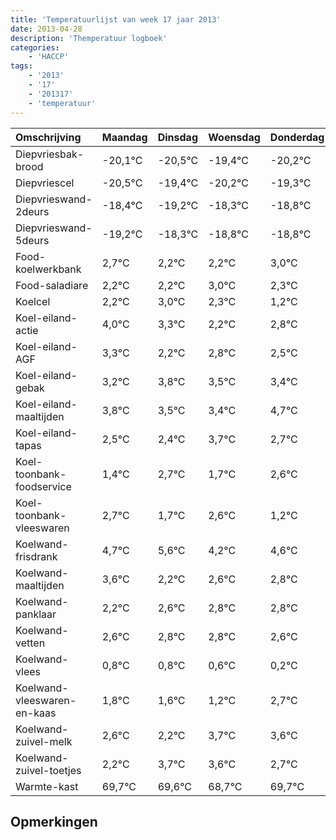 ```yaml
---
title: 'Temperatuurlijst van week 17 jaar 2013'
date: 2013-04-28
description: 'Themperatuur logboek'
categories:
    - 'HACCP'
tags:
    - '2013'
    - '17'
    - '201317'
    - 'temperatuur'
---
```

|Omschrijving|Maandag|Dinsdag|Woensdag|Donderdag|Vrijdag|Zaterdag|Zondag|
|:---|:---|:---|:---|:---|:---|:---|:---|
|Diepvriesbak-brood|-20,1°C|-20,5°C|-19,4°C|-20,2°C|-19,3°C|-19,8°C|-19,8°C|
|Diepvriescel|-20,5°C|-19,4°C|-20,2°C|-19,3°C|-19,8°C|-19,8°C|-19,0°C|
|Diepvrieswand-2deurs|-18,4°C|-19,2°C|-18,3°C|-18,8°C|-18,8°C|-18,0°C|-18,7°C|
|Diepvrieswand-5deurs|-19,2°C|-18,3°C|-18,8°C|-18,8°C|-18,0°C|-18,7°C|-19,8°C|
|Food-koelwerkbank|2,7°C|2,2°C|2,2°C|3,0°C|2,3°C|1,2°C|1,8°C|
|Food-saladiare|2,2°C|2,2°C|3,0°C|2,3°C|1,2°C|1,8°C|1,5°C|
|Koelcel|2,2°C|3,0°C|2,3°C|1,2°C|1,8°C|1,5°C|1,4°C|
|Koel-eiland-actie|4,0°C|3,3°C|2,2°C|2,8°C|2,5°C|2,4°C|3,7°C|
|Koel-eiland-AGF|3,3°C|2,2°C|2,8°C|2,5°C|2,4°C|3,7°C|2,7°C|
|Koel-eiland-gebak|3,2°C|3,8°C|3,5°C|3,4°C|4,7°C|3,7°C|4,6°C|
|Koel-eiland-maaltijden|3,8°C|3,5°C|3,4°C|4,7°C|3,7°C|4,6°C|3,2°C|
|Koel-eiland-tapas|2,5°C|2,4°C|3,7°C|2,7°C|3,6°C|2,2°C|2,6°C|
|Koel-toonbank-foodservice|1,4°C|2,7°C|1,7°C|2,6°C|1,2°C|1,6°C|1,8°C|
|Koel-toonbank-vleeswaren|2,7°C|1,7°C|2,6°C|1,2°C|1,6°C|1,8°C|1,8°C|
|Koelwand-frisdrank|4,7°C|5,6°C|4,2°C|4,6°C|4,8°C|4,8°C|4,6°C|
|Koelwand-maaltijden|3,6°C|2,2°C|2,6°C|2,8°C|2,8°C|2,6°C|2,2°C|
|Koelwand-panklaar|2,2°C|2,6°C|2,8°C|2,8°C|2,6°C|2,2°C|3,7°C|
|Koelwand-vetten|2,6°C|2,8°C|2,8°C|2,6°C|2,2°C|3,7°C|3,6°C|
|Koelwand-vlees|0,8°C|0,8°C|0,6°C|0,2°C|1,7°C|1,6°C|0,7°C|
|Koelwand-vleeswaren-en-kaas|1,8°C|1,6°C|1,2°C|2,7°C|2,6°C|1,7°C|2,7°C|
|Koelwand-zuivel-melk|2,6°C|2,2°C|3,7°C|3,6°C|2,7°C|3,7°C|2,4°C|
|Koelwand-zuivel-toetjes|2,2°C|3,7°C|3,6°C|2,7°C|3,7°C|2,4°C|3,0°C|
|Warmte-kast|69,7°C|69,6°C|68,7°C|69,7°C|68,4°C|69,0°C|68,5°C|

## Opmerkingen


